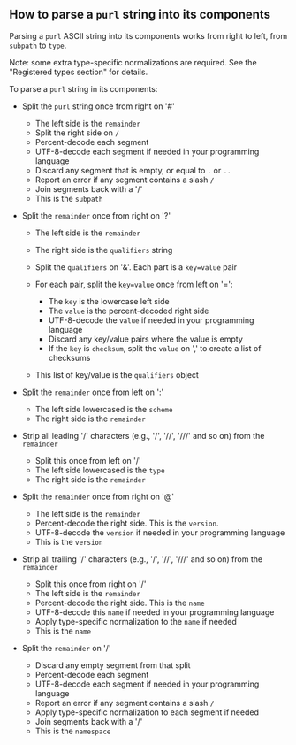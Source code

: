 ## How to parse a `purl` string into its components

Parsing a `purl` ASCII string into its components works from right to left,
from `subpath` to `type`.

Note: some extra type-specific normalizations are required.
See the "Registered types section" for details.

To parse a `purl` string in its components:

- Split the `purl` string once from right on '#'

  - The left side is the `remainder`
  - Split the right side on `/`
  - Percent-decode each segment
  - UTF-8-decode each segment if needed in your programming language
  - Discard any segment that is empty, or equal to `.` or `..`
  - Report an error if any segment contains a slash `/`
  - Join segments back with a '/'
  - This is the `subpath`

- Split the `remainder` once from right on '?'

  - The left side is the `remainder`
  - The right side is the `qualifiers` string
  - Split the `qualifiers` on '&'. Each part is a `key=value` pair
  - For each pair, split the `key=value` once from left on '=':

    - The `key` is the lowercase left side
    - The `value` is the percent-decoded right side
    - UTF-8-decode the `value` if needed in your programming language
    - Discard any key/value pairs where the value is empty
    - If the `key` is `checksum`, split the `value` on ',' to create
      a list of checksums

  - This list of key/value is the `qualifiers` object

- Split the `remainder` once from left on ':'

  - The left side lowercased is the `scheme`
  - The right side is the `remainder`

- Strip all leading '/' characters (e.g., '/', '//', '///' and
  so on) from the `remainder`

  - Split this once from left on '/'
  - The left side lowercased is the `type`
  - The right side is the `remainder`

- Split the `remainder` once from right on '@'

  - The left side is the `remainder`
  - Percent-decode the right side. This is the `version`.
  - UTF-8-decode the `version` if needed in your programming language
  - This is the `version`

- Strip all trailing '/' characters (e.g., '/', '//', '///' and
  so on) from the `remainder`

  - Split this once from right on '/'
  - The left side is the `remainder`
  - Percent-decode the right side. This is the `name`
  - UTF-8-decode this `name` if needed in your programming language
  - Apply type-specific normalization to the `name` if needed
  - This is the `name`

- Split the `remainder` on '/'

  - Discard any empty segment from that split
  - Percent-decode each segment
  - UTF-8-decode each segment if needed in your programming language
  - Report an error if any segment contains a slash `/`
  - Apply type-specific normalization to each segment if needed
  - Join segments back with a '/'
  - This is the `namespace`
